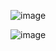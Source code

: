 ![image](https://github.com/user-attachments/assets/84823fc8-f46d-4597-91ff-4d7f953db904)



![image](https://github.com/user-attachments/assets/88e8e460-1e4e-4bd6-9e99-c285bd0c3862)

